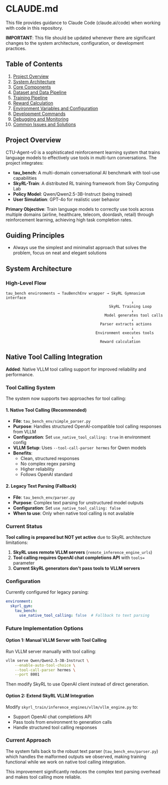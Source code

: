 # CLAUDE.md

This file provides guidance to Claude Code (claude.ai/code) when working with code in this repository.

**IMPORTANT**: This file should be updated whenever there are significant changes to the system architecture, configuration, or development practices.

## Table of Contents

1. [Project Overview](#project-overview)
2. [System Architecture](#system-architecture)
3. [Core Components](#core-components)
4. [Dataset and Data Pipeline](#dataset-and-data-pipeline)
5. [Training Pipeline](#training-pipeline)
6. [Reward Calculation](#reward-calculation)
7. [Environment Variables and Configuration](#environment-variables-and-configuration)
8. [Development Commands](#development-commands)
9. [Debugging and Monitoring](#debugging-and-monitoring)
10. [Common Issues and Solutions](#common-issues-and-solutions)

## Project Overview

CTU-Agent-v0 is a sophisticated reinforcement learning system that trains language models to effectively use tools in multi-turn conversations. The project integrates:

- **tau_bench**: A multi-domain conversational AI benchmark with tool-use capabilities
- **SkyRL-Train**: A distributed RL training framework from Sky Computing Lab
- **Policy Model**: Qwen/Qwen2.5-3B-Instruct (being trained)
- **User Simulation**: GPT-4o for realistic user behavior

**Primary Objective**: Train language models to correctly use tools across multiple domains (airline, healthcare, telecom, doordash, retail) through reinforcement learning, achieving high task completion rates.

## Guiding Principles

- Always use the simplest and minimalist approach that solves the problem, focus on neat and elegant solutions

## System Architecture

### High-Level Flow

```
tau_bench environments → TauBenchEnv wrapper → SkyRL Gymnasium interface
                                                        ↓
                                              SkyRL Training Loop
                                                        ↓
                                            Model generates tool calls
                                                        ↓
                                          Parser extracts actions
                                                        ↓
                                        Environment executes tools
                                                        ↓
                                          Reward calculation
```

## Native Tool Calling Integration

**Added**: Native VLLM tool calling support for improved reliability and performance.

### Tool Calling System

The system now supports two approaches for tool calling:

#### 1. Native Tool Calling (Recommended)
- **File**: `tau_bench_env/simple_parser.py`
- **Purpose**: Handles structured OpenAI-compatible tool calling responses from VLLM
- **Configuration**: Set `use_native_tool_calling: true` in environment config
- **VLLM Setup**: Uses `--tool-call-parser hermes` for Qwen models
- **Benefits**: 
  - Clean, structured responses
  - No complex regex parsing
  - Higher reliability
  - Follows OpenAI standard

#### 2. Legacy Text Parsing (Fallback)
- **File**: `tau_bench_env/parser.py` 
- **Purpose**: Complex text parsing for unstructured model outputs
- **Configuration**: Set `use_native_tool_calling: false`
- **When to use**: Only when native tool calling is not available

### Current Status

**Tool calling is prepared but NOT yet active** due to SkyRL architecture limitations:

1. **SkyRL uses remote VLLM servers** (`remote_inference_engine_urls`)
2. **Tool calling requires OpenAI chat completions API** with `tools=` parameter
3. **Current SkyRL generators don't pass tools to VLLM servers**

### Configuration

Currently configured for legacy parsing:

```yaml
environment:
  skyrl_gym:
    tau_bench:
      use_native_tool_calling: false  # Fallback to text parsing
```

### Future Implementation Options

#### Option 1: Manual VLLM Server with Tool Calling
Run VLLM server manually with tool calling:
```bash
vllm serve Qwen/Qwen2.5-3B-Instruct \
    --enable-auto-tool-choice \
    --tool-call-parser hermes \
    --port 8001
```

Then modify SkyRL to use OpenAI client instead of direct generation.

#### Option 2: Extend SkyRL VLLM Integration
Modify `skyrl_train/inference_engines/vllm/vllm_engine.py` to:
- Support OpenAI chat completions API
- Pass tools from environment to generation calls
- Handle structured tool calling responses

### Current Approach

The system falls back to the robust text parser (`tau_bench_env/parser.py`) which handles the malformed outputs we observed, making training functional while we work on native tool calling integration.

This improvement significantly reduces the complex text parsing overhead and makes tool calling more reliable.